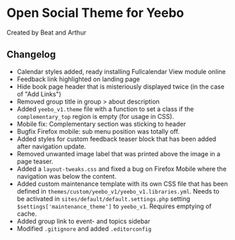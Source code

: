 # Open Social Theme for Yeebo

Created by Beat and Arthur

## Changelog

- Calendar styles added, ready installing Fullcalendar View module online
- Feedback link highlighted on landing page
- Hide book page header that is misteriously displayed twice (in the case of "Add Links")
- Removed group title in group > about description
- Added `yeebo_v1.theme` file with a function to set a class if the `complementary_top` region is empty (for usage in CSS).
- Mobile fix: Complementary section was sticking to header
- Bugfix Firefox mobile: sub menu position was totally off.
- Added styles for custom feedback teaser block that has been added after navigation update.
- Removed unwanted image label that was printed above the image in a page teaser.
- Added a `layout-tweaks.css` and fixed a bug on Firefox Mobile where the navigation was below the content.
- Added custom maintenance template with its own CSS file that has been defined in `themes/custom/yeebo_v1/yeebo_v1.libraries.yml`. Needs to be activated in `sites/default/default.settings.php` setting `$settings['maintenance_theme']` to `yeebo_v1`. Requires emptying of cache.
- Added group link to event- and topics sidebar
- Modified `.gitignore` and added `.editorconfig`
